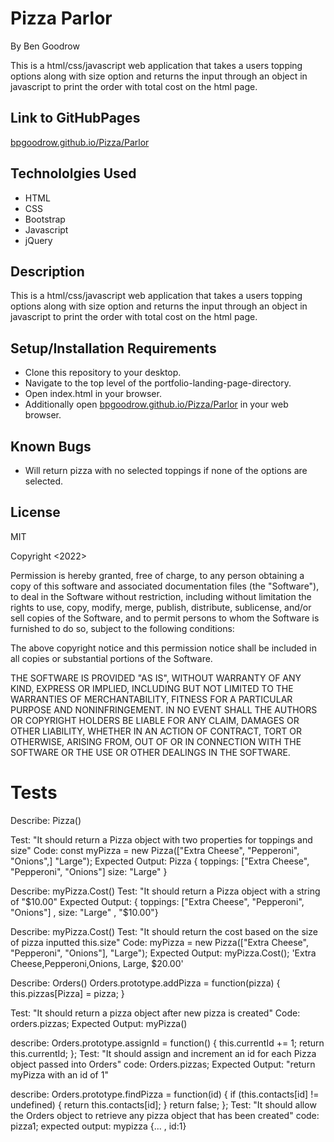 # Pizza Parlor
By Ben Goodrow

This is a html/css/javascript web application that takes a users topping options along with size option and returns the input through an object in javascript to print the order with total cost on the html page.

## Link to GitHubPages
[bpgoodrow.github.io/Pizza/Parlor](https://bpgoodrow.github.io/Pizza-Parlor)

## Technololgies Used
* HTML
* CSS
* Bootstrap
* Javascript
* jQuery

## Description
This is a html/css/javascript web application that takes a users topping options along with size option and returns the input through an object in javascript to print the order with total cost on the html page.

## Setup/Installation Requirements
* Clone this repository to your desktop.
* Navigate to the top level of the portfolio-landing-page-directory.
* Open index.html in your browser.
* Additionally open [bpgoodrow.github.io/Pizza/Parlor](https://bpgoodrow.github.io/Pizza-Parlor) in your web browser.

## Known Bugs
* Will return pizza with no selected toppings if none of the options are selected.

## License
MIT

Copyright <2022> <Benjamin Goodrow>

Permission is hereby granted, free of charge, to any person obtaining a copy of this software and associated documentation files (the "Software"), to deal in the Software without restriction, including without limitation the rights to use, copy, modify, merge, publish, distribute, sublicense, and/or sell copies of the Software, and to permit persons to whom the Software is furnished to do so, subject to the following conditions:

The above copyright notice and this permission notice shall be included in all copies or substantial portions of the Software.

THE SOFTWARE IS PROVIDED "AS IS", WITHOUT WARRANTY OF ANY KIND, EXPRESS OR IMPLIED, INCLUDING BUT NOT LIMITED TO THE WARRANTIES OF MERCHANTABILITY, FITNESS FOR A PARTICULAR PURPOSE AND NONINFRINGEMENT. IN NO EVENT SHALL THE AUTHORS OR COPYRIGHT HOLDERS BE LIABLE FOR ANY CLAIM, DAMAGES OR OTHER LIABILITY, WHETHER IN AN ACTION OF CONTRACT, TORT OR OTHERWISE, ARISING FROM, OUT OF OR IN CONNECTION WITH THE SOFTWARE OR THE USE OR OTHER DEALINGS IN THE SOFTWARE.

# Tests

Describe: Pizza()

Test: "It should return a Pizza object with two properties for toppings and size"
Code: const myPizza = new Pizza(["Extra Cheese", "Pepperoni", "Onions",] "Large");
Expected Output: Pizza { toppings: ["Extra Cheese", "Pepperoni", "Onions"] size: "Large" }

Describe: myPizza.Cost()
Test: "It should return a Pizza object with a string of "$10.00"
Expected Output: { toppings: ["Extra Cheese", "Pepperoni", "Onions"] , size: "Large" , "$10.00"}

Describe: myPizza.Cost()
Test: "It should return the cost based on the size of pizza inputted this.size"
Code: myPizza = new Pizza(["Extra Cheese", "Pepperoni", "Onions"], "Large");
Expected Output: myPizza.Cost(); 'Extra Cheese,Pepperoni,Onions, Large, $20.00'

Describe: Orders()
Orders.prototype.addPizza = function(pizza) {
  this.pizzas[Pizza] = pizza;
}

Test: "It should return a pizza object after new pizza is created"
Code: orders.pizzas;
Expected Output: myPizza()

describe: Orders.prototype.assignId = function() {
  this.currentId += 1;
  return this.currentId;
};
Test: "It should assign and increment an id for each Pizza object passed into Orders"
code: Orders.pizzas;
Expected Output: "return myPizza with an id of 1"

describe: Orders.prototype.findPizza = function(id) {
  if (this.contacts[id] != undefined) {
    return this.contacts[id];
  }
  return false;
};
Test: "It should allow the Orders object to retrieve any pizza object that has been created"
code: pizza1;
expected output: mypizza {... , id:1}